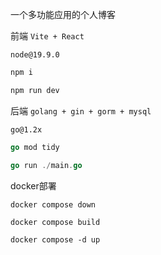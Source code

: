 一个多功能应用的个人博客

前端 `Vite + React`

`node@19.9.0`

```js
npm i

npm run dev
```

后端 `golang + gin + gorm + mysql`

`go@1.2x`

```go
go mod tidy

go run ./main.go
```

docker部署
```docker
docker compose down

docker compose build

docker compose -d up
```